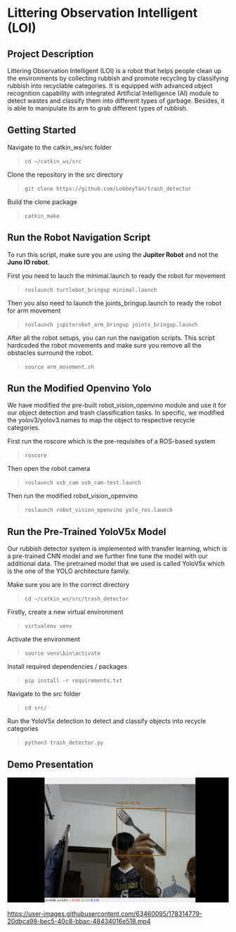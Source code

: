 # Littering Observation Intelligent (LOI)

## Project Description

Littering Observation Intelligent (LOI) is a robot that helps people clean up the environments by collecting rubbish and promote recycling by classifying rubbish into recyclable categories. It is equipped with advanced object recognition capability with integrated Artificial Intelligence (AI) module to detect wastes and classify them into different types of garbage. Besides, it is able to manipulate its arm to grab different types of rubbish.

## Getting Started

Navigate to the catkin_ws/src folder

> `cd ~/catkin_ws/src`

Clone the repository in the src directory

> `git clone https://github.com/LobbeyTan/trash_detector`

Build the clone package

> `catkin_make`

## Run the Robot Navigation Script

To run this script, make sure you are using the **Jupiter Robot** and not the **Juno IO robot**.

First you need to lauch the minimal.launch to ready the robot for movement

> `roslaunch turtlebot_bringup minimal.launch`

Then you also need to launch the joints_bringup.launch to ready the robot for arm movement

> `roslaunch jupiterobot_arm_bringup joints_bringup.launch`

After all the robot setups, you can run the navigation scripts. This script hardcoded the robot movements and make sure you remove all the obstacles surround the robot.

> `source arm_movement.sh`

## Run the Modified Openvino Yolo

We have modified the pre-built robot_vision_openvino module and use it for our object detection and trash classification tasks. In specific, we modified the yolov3/yolov3.names to map the object to respective recycle categories.

First run the roscore which is the pre-requisites of a ROS-based system

> `roscore`

Then open the robot camera

> `roslaunch usb_cam usb_cam-test.launch`

Then run the modified robot_vision_openvino

> `roslaunch robot_vision_openvino yolo_ros.launch`

## Run the Pre-Trained YoloV5x Model

Our rubbish detector system is implemented with transfer learning, which is a pre-trained CNN model and we further fine tune the model with our additional data. The pretrained model that we used is called YoloV5x which is the one of the YOLO architecture family.

Make sure you are in the correct directory

> `cd ~/catkin_ws/src/trash_detector`

Firstly, create a new virtual environment

> `virtualenv venv`

Activate the environment

> `source venv\bin\activate`

Install required dependencies / packages

> `pip install -r requirements.txt`

Navigate to the src folder

> `cd src/`

Run the YoloV5x detection to detect and classify objects into recycle categories

> `python3 trash_detector.py`

## Demo Presentation

[<img src="screenshot/detection.jpg">](https://drive.google.com/file/d/16eHE4CqN81ozgB1VQ0a1EjPv4qGrF031/view?usp=sharing "LOI Demo Presentation")

https://user-images.githubusercontent.com/63460095/178314779-20dbca98-bec5-40c8-bbac-48434016e518.mp4



